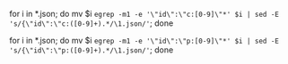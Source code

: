 

for i in *.json; do mv $i `egrep -m1 -e '\"id\":\"c:[0-9]\"*' $i | sed -E 's/{\"id\":\"c:([0-9]+).*/\1.json/'`; done

for i in *.json; do mv $i `egrep -m1 -e '\"id\":\"p:[0-9]\"*' $i | sed -E 's/{\"id\":\"p:([0-9]+).*/\1.json/'`; done
